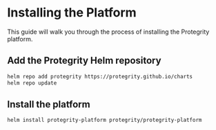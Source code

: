 # Installing the Platform

This guide will walk you through the process of installing the Protegrity platform.

## Add the Protegrity Helm repository

```bash
helm repo add protegrity https://protegrity.github.io/charts
helm repo update
```

## Install the platform

```bash
helm install protegrity-platform protegrity/protegrity-platform
```
